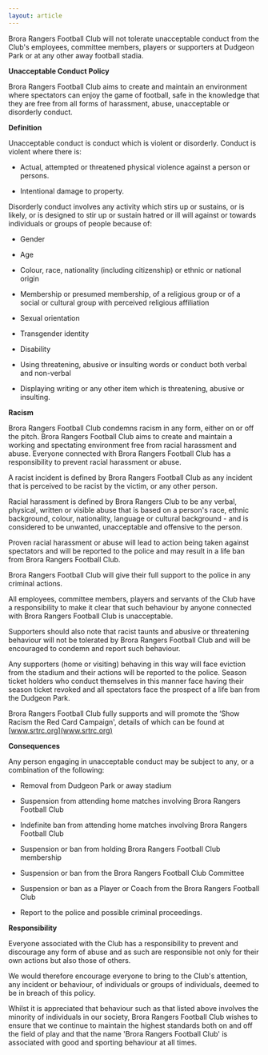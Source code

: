 ```yaml
---
layout: article
---
```

Brora Rangers Football Club will not tolerate unacceptable conduct from the Club's employees, committee members, players or supporters at Dudgeon Park or at any other away football stadia.

**Unacceptable Conduct Policy**

Brora Rangers Football Club aims to create and maintain an environment where spectators can enjoy the game of football, safe in the knowledge that they are free from all forms of harassment, abuse, unacceptable or disorderly conduct.

**Definition**

Unacceptable conduct is conduct which is violent or disorderly. Conduct is violent where there is:

- Actual, attempted or threatened physical violence against a person or persons.

- Intentional damage to property.

Disorderly conduct involves any activity which stirs up or sustains, or is likely, or is designed to stir up or sustain hatred or ill will against or towards individuals or groups of people because of:

- Gender

- Age

- Colour, race, nationality (including citizenship) or ethnic or national origin

- Membership or presumed membership, of a religious group or of a social or cultural group with perceived religious affiliation

- Sexual orientation

- Transgender identity

- Disability

- Using threatening, abusive or insulting words or conduct both verbal and non-verbal

- Displaying writing or any other item which is threatening, abusive or insulting.

**Racism**

Brora Rangers Football Club condemns racism in any form, either on or off the pitch. Brora Rangers Football Club aims to create and maintain a working and spectating environment free from racial harassment and abuse. Everyone connected with Brora Rangers Football Club has a responsibility to prevent racial harassment or abuse.

A racist incident is defined by Brora Rangers Football Club as any incident that is perceived to be racist by the victim, or any other person.

Racial harassment is defined by Brora
Rangers Club to be any verbal, physical, written or visible abuse that is based on a person's race, ethnic background, colour, nationality, language or cultural background - and is considered to be unwanted, unacceptable and offensive to the person.

Proven racial harassment or abuse will lead to action being taken against spectators and will be reported to the police and may result in a life ban from Brora Rangers Football Club.

Brora Rangers Football Club will give their full support to the police in any criminal actions.

All employees, committee members, players and servants of the Club have a responsibility to make it clear that such behaviour by anyone connected with Brora Rangers Football Club is unacceptable.

Supporters should also note that racist taunts and abusive or threatening behaviour will not be tolerated by Brora Rangers Football Club and will be encouraged to condemn and report such behaviour.

Any supporters (home or visiting) behaving in this way will face eviction from the stadium and their actions will be reported to the police. Season ticket holders who conduct themselves in this manner face having their season ticket revoked and all spectators face the prospect of a life ban from the Dudgeon Park.

Brora Rangers Football Club fully supports and will promote the ‘Show Racism the Red Card Campaign', details of which can be found at [www.srtrc.org](www.srtrc.org)

**Consequences**

Any person engaging in unacceptable conduct may be subject to any, or a combination of the following:

- Removal from Dudgeon Park or away stadium

- Suspension from attending home matches involving Brora Rangers Football Club

- Indefinite ban from attending home matches involving Brora Rangers Football Club

- Suspension or ban from holding Brora Rangers Football Club membership

- Suspension or ban from the Brora Rangers Football Club Committee

- Suspension or ban as a Player or Coach from the Brora Rangers Football Club

- Report to the police and possible criminal proceedings.

**Responsibility**

Everyone associated with the Club has a responsibility to prevent and discourage any form of abuse and as such are responsible not only for their own actions but also those of others.

We would therefore encourage everyone to bring to the Club's attention, any incident or behaviour, of individuals or groups of individuals, deemed to be in breach of this policy.

Whilst it is appreciated that behaviour such as that listed above involves the minority of individuals in our society, Brora Rangers Football Club wishes to ensure that we continue to maintain the highest standards both on and off the field of play and that the name 'Brora Rangers Football Club' is associated with good and sporting behaviour at all times.
